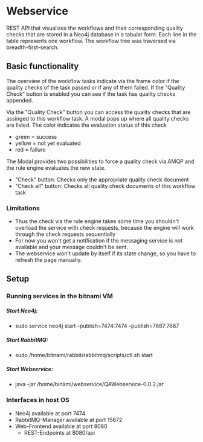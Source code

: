 # Webservice

REST API that visualizes the workflows and their corresponding quality checks that are stored in a Neo4j database in a tabular form. Each line in the table represents one workflow. The workflow tree was traversed via breadth-first-search.

## Basic functionality

The overview of the workflow tasks indicate via the frame color if the quality checks of the task passed or if any of them failed. If the "Quality Check" button is enabled you can see if the task has quality checks appended.

Via the "Quality Check" button you can access the quality checks that are assinged to this workflow task. A modal pops up where all quality checks are listed.
The color indicates the evaluation status of this check
- green = success
- yellow = not yet evaluated
- red = failure

The Modal provides two possibilities to force a quality check via AMQP and the rule engine evaluates the new state.
- "Check" button: Checks only the appropriate quality check document 
- "Check all" button: Checks all quality check documents of this workflow task

### Limitations
- Thus the check via the rule engine takes some time you shouldn't overload the service with check requests, because the engine will work through the check requests  sequentially
- For now you won't get a notification if the messaging service is not available and your message couldn't be sent.
- The webservice won't update by itself if its state change, so you have to refresh the page manually.

## Setup

### Running services in the bitnami VM

##### Start Neo4j:
- sudo service neo4j start -publish=7474:7474 -publish=7687:7687
##### Start RabbitMQ:
- sudo /home/bitnami/rabbit/rabbitmq/scripts/ctl.sh start
##### Start Webservice:
- java -jar /home/binami/webservice/QAWebservice-0.0.2.jar

### Interfaces in host OS

- Neo4j available at port 7474
- RabbitMQ-Manager available at port 15672
- Web-Frontend available at port 8080
	- REST-Endpoints at 8080/api